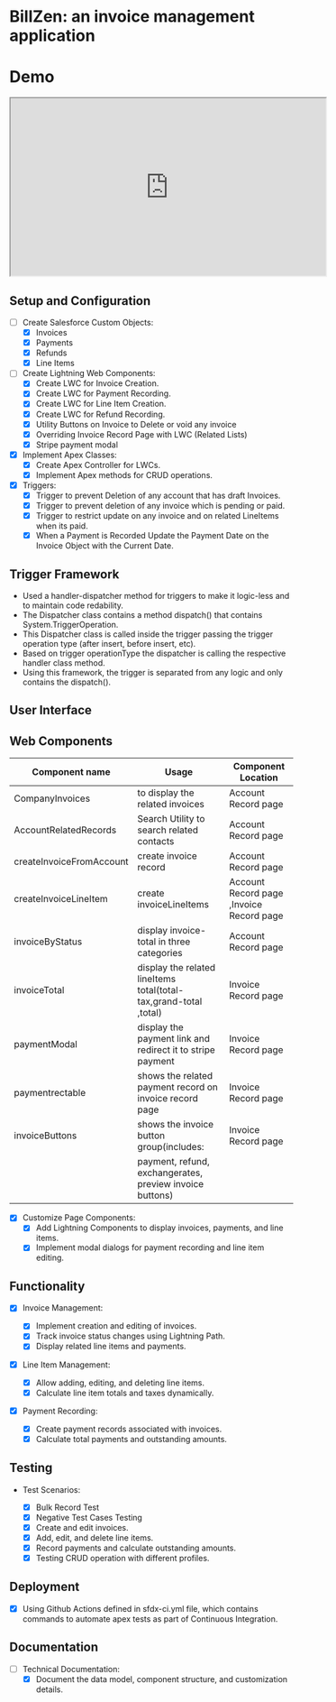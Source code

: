 # BillZen: an invoice management application
# Demo
<iframe width="560" height="315" src="https://www.canva.com/design/DAFwGPMAUik/2wK6YuOaCr9CGW8YZRcc3g/watch" frameborder="4" allowfullscreen></iframe>

## Setup and Configuration

- [ ] Create Salesforce Custom Objects:
  - [x] Invoices
  - [x] Payments
  - [x] Refunds
  - [x] Line Items

- [ ] Create Lightning Web Components:
  - [x] Create LWC for Invoice Creation.
  - [x] Create LWC for Payment Recording.
  - [x] Create LWC for Line Item Creation.
  - [x] Create LWC for Refund Recording.
  - [x] Utility Buttons on Invoice to Delete or void any invoice
  - [x] Overriding Invoice Record Page with LWC (Related Lists)
  - [X] Stripe payment modal  

- [x] Implement Apex Classes:
  - [x] Create Apex Controller for LWCs.
  - [x] Implement Apex methods for CRUD operations.

- [x] Triggers:
    -[x] Trigger to prevent Deletion of any account that has draft Invoices.
    -[x] Trigger to prevent deletion of any invoice which is pending or paid.
    -[x] Trigger to restrict update on any invoice and on related LineItems when its paid.
    -[x] When a Payment is Recorded Update the Payment Date on the Invoice Object with the Current Date.

## Trigger Framework

- Used a handler-dispatcher method for triggers to make it logic-less and to maintain code redability.
- The Dispatcher class contains a method dispatch() that contains System.TriggerOperation.
- This Dispatcher class is called inside the trigger passing the trigger operation type (after insert, before insert, etc).
- Based on trigger operationType the dispatcher is calling the respective handler class method.
- Using this framework, the trigger is separated from any logic and only contains the dispatch().

## User Interface

## Web Components

| Component name           | Usage                                                             | Component Location                       |
| ------------------------ | ----------------------------------------------------------------- | ---------------------------------------- |
| CompanyInvoices          | to display the related invoices                                   | Account Record page                      |
| AccountRelatedRecords    | Search Utility to search related contacts                         | Account Record page                      |
| createInvoiceFromAccount | create invoice record                                             | Account Record page                      |
| createInvoiceLineItem    | create invoiceLineItems                                           | Account Record page ,Invoice Record page |
| invoiceByStatus          | display invoice-total in three categories                         | Account Record page                      |
| invoiceTotal             | display the related lineItems total(total-tax,grand-total ,total) | Invoice Record page                      |
| paymentModal             | display the payment link and redirect it to stripe payment        | Invoice Record page                      |
| paymentrectable          | shows the related payment record on invoice record page           | Invoice Record page                      |
| invoiceButtons           | shows the invoice button group(includes:                          | Invoice Record page                      |
                           |   payment, refund, exchangerates, preview invoice buttons)        |                                          |

- [x] Customize Page Components:
  - [x] Add Lightning Components to display invoices, payments, and line items.
  - [x] Implement modal dialogs for payment recording and line item editing.

## Functionality

- [x] Invoice Management:

  - [x] Implement creation and editing of invoices.
  - [x] Track invoice status changes using Lightning Path.
  - [x] Display related line items and payments.

- [x] Line Item Management:
  - [x] Allow adding, editing, and deleting line items.
  - [x] Calculate line item totals and taxes dynamically.

- [x] Payment Recording:
  - [x] Create payment records associated with invoices.
  - [x] Calculate total payments and outstanding amounts.

## Testing

- Test Scenarios:

  - [x] Bulk Record Test
  - [x] Negative Test Cases Testing
  - [x] Create and edit invoices.
  - [x] Add, edit, and delete line items.
  - [x] Record payments and calculate outstanding amounts.
  - [x] Testing CRUD operation with different profiles.

## Deployment

 -[x] Using Github Actions defined in sfdx-ci.yml file, which contains commands to automate apex tests as part of Continuous Integration.

## Documentation

- [ ] Technical Documentation:
  - [x] Document the data model, component structure, and customization details.
